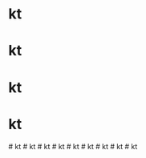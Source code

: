 # kt
# kt
# kt
# kt
#   k t  
 #   k t  
 #   k t  
 #   k t  
 #   k t  
 #   k t  
 #   k t  
 #   k t  
 #   k t  
 